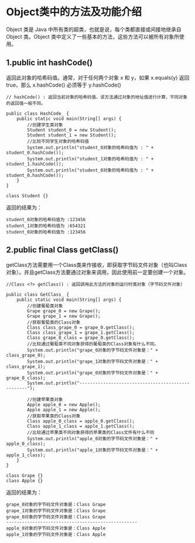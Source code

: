 <h1>Object类中的方法及功能介绍</h1>

Object 类是 Java 中所有类的超类，也就是说，每个类都直接或间接地继承自 Object 类。Object 类中定义了一些基本的方法，这些方法可以被所有对象所使用。 </br>

<h2>1.public int hashCode()</h2>

返回此对象的哈希码值。通常，对于任何两个对象 x 和 y，如果 x.equals(y) 返回 true，那么 x.hashCode() 必须等于 y.hashCode() </br>

```
// hashCode() : 返回当前对象的哈希码值，该方法通过对象的地址值进行计算，不同对象的返回值一般不同。

public class HashCode_ {
    public static void main(String[] args) {
        //创建学生类对象
        Student student_0 = new Student();
        Student student_1 = new Student();
        //比较不同学生对象的哈希码值
        System.out.println("student_0对象的哈希码值为 : " + student_0.hashCode());
        System.out.println("student_1对象的哈希码值为 : " + student_1.hashCode());
        System.out.println("student_0对象的哈希码值为 : " + student_0.hashCode());
    }
}

class Student {}
```

返回的结果为：

```
student_0对象的哈希码值为 :123456
student_1对象的哈希码值为 :654321
student_0对象的哈希码值为 :123456
```


<h2>2.public final Class<?> getClass()</h2>

getClass方法需要用一个Class类来作接收，即获取字节码文件对象（也叫Class对象）。并且getClass方法要通过对象来调用，因此使用前一定要创建一个对象。</br>

```
//Class <?> getClass() : 返回调用此方法的对象的运行时类对象（字节码文件对象）
 
public class GetClass_ {
    public static void main(String[] args) {
        //创建葡萄类对象
        Grape grape_0 = new Grape();
        Grape grape_1 = new Grape();
        //获取葡萄类的Class对象
        Class class_grape_0 = grape_0.getClass();
        Class class_grape_1 = grape_1.getClass();
        Class grape_0_class = grape_0.getClass();
        //比较通过葡萄类不同对象获得的葡萄类的Class对象有什么不同。
        System.out.println("grape_0对象的字节码文件对象是：" + class_grape_0);
        System.out.println("grape_1对象的字节码文件对象是：" + class_grape_1);
        System.out.println("grape_0对象的字节码文件对象是：" + grape_0_class);
        System.out.println("--------------------------------------------------");
        
        //创建苹果类对象
        Apple apple_0 = new Apple();
        Apple apple_1 = new Apple();
        //获取苹果类的Class对象
        Class apple_0_class = apple_0.getClass();
        Class apple_1_class = apple_1.getClass();
        //比较通过苹果类不同对象获得的苹果类的Class文件有什么不同
        System.out.println("apple_0对象的字节码文件对象是：" + apple_0_class);
        System.out.println("apple_1对象的字节码文件对象是：" + apple_1_class);
    }
}

class Grape {}
class Apple {}
```

返回的结果为：

```
grape_0对象的字节码文件对象是：Class Grape
grape_1对象的字节码文件对象是：Class Grape
grape_0对象的字节码文件对象是：Class Grape
--------------------------------------------------
apple_0对象的字节码文件对象是：Class Apple
apple_1对象的字节码文件对象是：Class Apple
```
